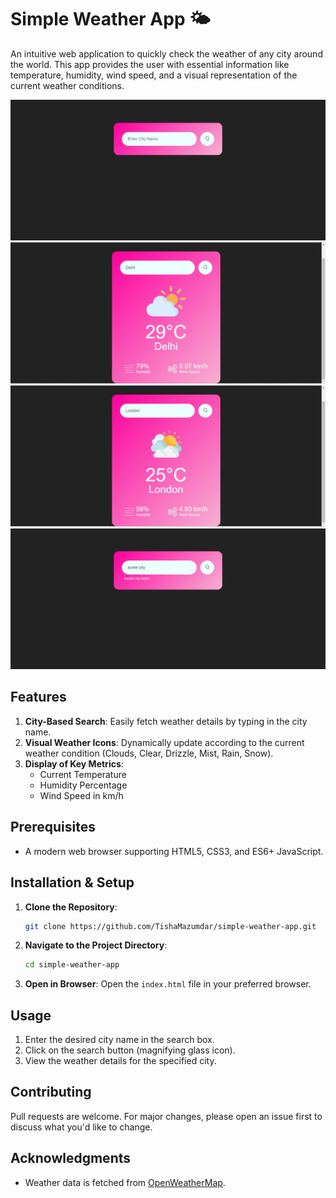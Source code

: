 # Simple Weather App 🌤

An intuitive web application to quickly check the weather of any city around the world. This app provides the user with essential information like temperature, humidity, wind speed, and a visual representation of the current weather conditions.

![Screenshot of Weather App](https://raw.githubusercontent.com/TishaMazumdar/simple-weather-app/main/screenshots/ss1.jpeg)
![Screenshot of Weather App](https://raw.githubusercontent.com/TishaMazumdar/simple-weather-app/main/screenshots/ss2.jpeg)
![Screenshot of Weather App](https://raw.githubusercontent.com/TishaMazumdar/simple-weather-app/main/screenshots/ss3.jpeg)
![Screenshot of Weather App](https://raw.githubusercontent.com/TishaMazumdar/simple-weather-app/main/screenshots/ss4.jpeg)

## Features

1. **City-Based Search**: Easily fetch weather details by typing in the city name.
2. **Visual Weather Icons**: Dynamically update according to the current weather condition (Clouds, Clear, Drizzle, Mist, Rain, Snow).
3. **Display of Key Metrics**:
   - Current Temperature
   - Humidity Percentage
   - Wind Speed in km/h

## Prerequisites

- A modern web browser supporting HTML5, CSS3, and ES6+ JavaScript.

## Installation & Setup

1. **Clone the Repository**:
   ```sh
   git clone https://github.com/TishaMazumdar/simple-weather-app.git
   ```

2. **Navigate to the Project Directory**:
   ```sh
   cd simple-weather-app
   ```

3. **Open in Browser**: 
   Open the `index.html` file in your preferred browser.

## Usage

1. Enter the desired city name in the search box.
2. Click on the search button (magnifying glass icon).
3. View the weather details for the specified city.

## Contributing

Pull requests are welcome. For major changes, please open an issue first to discuss what you'd like to change.

## Acknowledgments

- Weather data is fetched from [OpenWeatherMap](https://openweathermap.org/).
